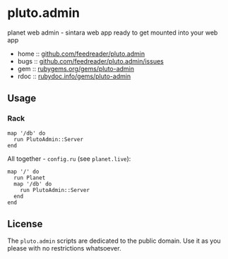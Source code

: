 # pluto.admin

planet web admin - sintara web app ready to get mounted into your web app


* home  :: [github.com/feedreader/pluto.admin](https://github.com/feedreader/pluto.admin)
* bugs  :: [github.com/feedreader/pluto.admin/issues](https://github.com/feedreader/pluto.admin/issues)
* gem   :: [rubygems.org/gems/pluto-admin](https://rubygems.org/gems/pluto-admin)
* rdoc  :: [rubydoc.info/gems/pluto-admin](http://rubydoc.info/gems/pluto-admin)


## Usage

### Rack

~~~
map '/db' do
  run PlutoAdmin::Server
end
~~~

All together - `config.ru` (see `planet.live`):

~~~
map '/' do
  run Planet
  map '/db' do
    run PlutoAdmin::Server
  end
end
~~~


## License

The `pluto.admin` scripts are dedicated to the public domain.
Use it as you please with no restrictions whatsoever.
